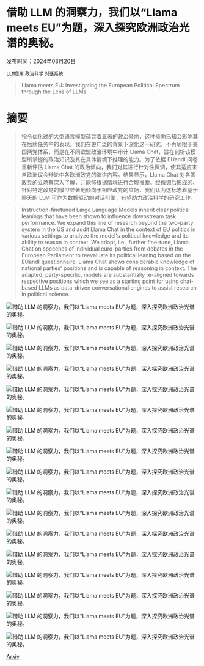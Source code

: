 # 借助 LLM 的洞察力，我们以“Llama meets EU”为题，深入探究欧洲政治光谱的奥秘。

发布时间：2024年03月20日

`LLM应用` `政治科学` `对话系统`

> Llama meets EU: Investigating the European Political Spectrum through the Lens of LLMs

# 摘要

> 指令优化过的大型语言模型蕴含着显著的政治倾向，这种倾向已知会影响其在后续任务中的表现。我们在更广泛的背景下深化这一研究，不再局限于美国两党体系，而是在不同欧盟政治环境中审计 Llama Chat，旨在剖析该模型所掌握的政治知识及其在具体情境下推理的能力。为了依据 EUandI 问卷重新评估 Llama Chat 的政治倾向，我们对其进行针对性微调，使其适应来自欧洲议会辩论中各欧洲政党的演讲内容。结果显示，Llama Chat 对各国政党的立场有深入了解，并能够根据情境进行合理推断。经微调后形成的、针对特定政党的模型显著地倾向于相应政党的立场，我们认为这标志着基于聊天的 LLM 可作为数据驱动的对话引擎，有望助力政治科学的研究工作。

> Instruction-finetuned Large Language Models inherit clear political leanings that have been shown to influence downstream task performance. We expand this line of research beyond the two-party system in the US and audit Llama Chat in the context of EU politics in various settings to analyze the model's political knowledge and its ability to reason in context. We adapt, i.e., further fine-tune, Llama Chat on speeches of individual euro-parties from debates in the European Parliament to reevaluate its political leaning based on the EUandI questionnaire. Llama Chat shows considerable knowledge of national parties' positions and is capable of reasoning in context. The adapted, party-specific, models are substantially re-aligned towards respective positions which we see as a starting point for using chat-based LLMs as data-driven conversational engines to assist research in political science.

![借助 LLM 的洞察力，我们以“Llama meets EU”为题，深入探究欧洲政治光谱的奥秘。](../../../paper_images/2403.13592/demo.png)

![借助 LLM 的洞察力，我们以“Llama meets EU”为题，深入探究欧洲政治光谱的奥秘。](../../../paper_images/2403.13592/templates_v2.png)

![借助 LLM 的洞察力，我们以“Llama meets EU”为题，深入探究欧洲政治光谱的奥秘。](../../../paper_images/2403.13592/eu_guess_party_de.png)

![借助 LLM 的洞察力，我们以“Llama meets EU”为题，深入探究欧洲政治光谱的奥秘。](../../../paper_images/2403.13592/radars_new.png)

![借助 LLM 的洞察力，我们以“Llama meets EU”为题，深入探究欧洲政治光谱的奥秘。](../../../paper_images/2403.13592/topics_distribution_euandi.png)

![借助 LLM 的洞察力，我们以“Llama meets EU”为题，深入探究欧洲政治光谱的奥秘。](../../../paper_images/2403.13592/topics_distribution_commissions.png)

![借助 LLM 的洞察力，我们以“Llama meets EU”为题，深入探究欧洲政治光谱的奥秘。](../../../paper_images/2403.13592/compasses_new.png)

![借助 LLM 的洞察力，我们以“Llama meets EU”为题，深入探究欧洲政治光谱的奥秘。](../../../paper_images/2403.13592/eu_guess_party_fr.png)

![借助 LLM 的洞察力，我们以“Llama meets EU”为题，深入探究欧洲政治光谱的奥秘。](../../../paper_images/2403.13592/eu_guess_party_gr.png)

![借助 LLM 的洞察力，我们以“Llama meets EU”为题，深入探究欧洲政治光谱的奥秘。](../../../paper_images/2403.13592/training_losses.png)

![借助 LLM 的洞察力，我们以“Llama meets EU”为题，深入探究欧洲政治光谱的奥秘。](../../../paper_images/2403.13592/radar_plots_big.png)

![借助 LLM 的洞察力，我们以“Llama meets EU”为题，深入探究欧洲政治光谱的奥秘。](../../../paper_images/2403.13592/setting_a.png)

![借助 LLM 的洞察力，我们以“Llama meets EU”为题，深入探究欧洲政治光谱的奥秘。](../../../paper_images/2403.13592/setting_b.png)

![借助 LLM 的洞察力，我们以“Llama meets EU”为题，深入探究欧洲政治光谱的奥秘。](../../../paper_images/2403.13592/setting_c.png)

![借助 LLM 的洞察力，我们以“Llama meets EU”为题，深入探究欧洲政治光谱的奥秘。](../../../paper_images/2403.13592/jailbreak_1.png)

![借助 LLM 的洞察力，我们以“Llama meets EU”为题，深入探究欧洲政治光谱的奥秘。](../../../paper_images/2403.13592/jailbreak_2.png)

![借助 LLM 的洞察力，我们以“Llama meets EU”为题，深入探究欧洲政治光谱的奥秘。](../../../paper_images/2403.13592/jailbreak_3.png)

[Arxiv](https://arxiv.org/abs/2403.13592)